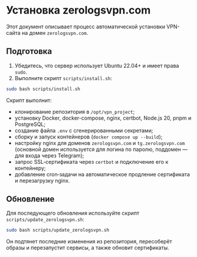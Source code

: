 # Установка zerologsvpn.com

Этот документ описывает процесс автоматической установки VPN-сайта на домен `zerologsvpn.com`.

## Подготовка

1. Убедитесь, что сервер использует Ubuntu 22.04+ и имеет права `sudo`.
2. Выполните скрипт `scripts/install.sh`:

```bash
sudo bash scripts/install.sh
```

Скрипт выполнит:
- клонирование репозитория в `/opt/vpn_project`;
- установку Docker, docker-compose, nginx, certbot, Node.js 20, pnpm и PostgreSQL;
- создание файла `.env` с сгенерированными секретами;
- сборку и запуск контейнеров (`docker compose up --build`);
- настройку nginx для доменов `zerologsvpn.com` и `tg.zerologsvpn.com` (основной домен используется для логина по паролю, поддомен — для входа через Telegram);
- запрос SSL‑сертификата через `certbot` и подключение его к контейнеру;
- добавление cron‑задачи на автоматическое продление сертификата и перезагрузку nginx.

## Обновление

Для последующего обновления используйте скрипт `scripts/update_zerologsvpn.sh`:

```bash
sudo bash scripts/update_zerologsvpn.sh
```

Он подтянет последние изменения из репозитория, пересоберёт образы и перезапустит сервисы, а также обновит сертификаты.
